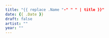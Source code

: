 ```yaml
---
title: "{{ replace .Name "-" " " | title }}"
date: {{ .Date }}
draft: false
artist: ""
year: ""
---
```


